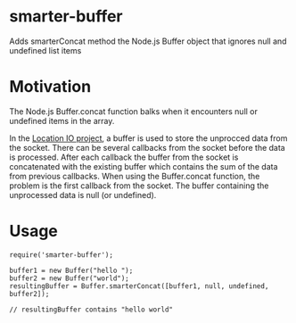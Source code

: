 smarter-buffer
==============

Adds smarterConcat method the Node.js Buffer object that ignores null and undefined list items

Motivation
==========
The Node.js Buffer.concat function balks when it encounters null or undefined items in the array. 

In the [Location IO project](https://github.com/alexbirkett/location.io), a buffer is used to store the unprocced data from the socket. There can be several callbacks from the socket before the data is processed. After each callback the buffer from the socket is concatenated with the existing buffer which contains the sum of the data from previous callbacks. When using the Buffer.concat function, the problem is the first callback from the socket. The buffer containing the unprocessed data is null (or undefined).

Usage
=====
    require('smarter-buffer');
    
    buffer1 = new Buffer("hello ");
    buffer2 = new Buffer("world");
    resultingBuffer = Buffer.smarterConcat([buffer1, null, undefined, buffer2]);
    
    // resultingBuffer contains "hello world"




